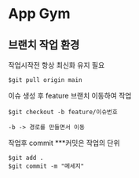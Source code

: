 # App Gym

##  브랜치 작업 환경

작업시작전 항상 최신화 유지 필요

```
$git pull origin main
```

이슈 생성 후 feature 브랜치 이동하여 작업

```
$git checkout -b feature/이슈번호

-b -> 경로를 만들면서 이동
```

작업후 commit
***커밋은 작업의 단위

```
$git add .
$git commit -m "메세지"
```